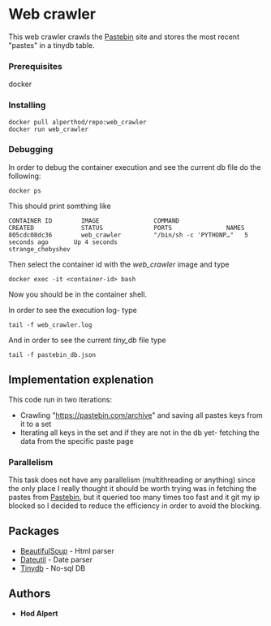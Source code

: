 # Web crawler

This web crawler crawls the [Pastebin](https://pastebin.com/) site and stores the most recent "pastes" in a tinydb table.

### Prerequisites

docker

### Installing

```
docker pull alperthod/repo:web_crawler
docker run web_crawler
```

### Debugging

In order to debug the container execution and see the current db file do the following:
```
docker ps
```
This should print somthing like 
```
CONTAINER ID        IMAGE               COMMAND                  CREATED             STATUS              PORTS               NAMES
805cdc08dc36        web_crawler         "/bin/sh -c 'PYTHONP…"   5 seconds ago       Up 4 seconds                            strange_chebyshev
```
Then select the container id with the *web_crawler* image and type
```
docker exec -it <container-id> bash
```
Now you should be in the container shell.

In order to see the execution log- type
```
tail -f web_crawler.log
```
And in order to see the current *tiny_db* file type
```
tail -f pastebin_db.json
```

## Implementation explenation

This code run in two iterations:
* Crawling "https://pastebin.com/archive" and saving all pastes keys from it to a set
* Iterating all keys in the set and if they are not in the db yet- fetching the data from the specific paste page


### Parallelism

This task does not have any parallelism (multithreading or anything) since the only place I really thought it should be worth trying
was in fetching the pastes from [Pastebin](https://pastebin.com/), but it queried too many times too fast and it git my ip blocked so I decided to reduce the efficiency in order to avoid the blocking.

## Packages

* [BeautifulSoup](https://www.crummy.com/software/BeautifulSoup/bs4/doc/) - Html parser
* [Dateutil](https://dateutil.readthedocs.io/en/stable/) - Date parser
* [Tinydb](https://tinydb.readthedocs.io/en/latest/intro.html) - No-sql DB

## Authors

* **Hod Alpert**
